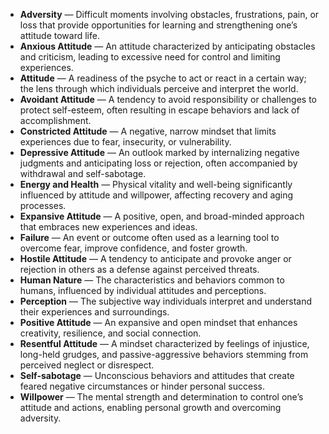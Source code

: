 - **Adversity** — Difficult moments involving obstacles, frustrations, pain, or loss that provide opportunities for learning and strengthening one’s attitude toward life.  
- **Anxious Attitude** — An attitude characterized by anticipating obstacles and criticism, leading to excessive need for control and limiting experiences.  
- **Attitude** — A readiness of the psyche to act or react in a certain way; the lens through which individuals perceive and interpret the world.  
- **Avoidant Attitude** — A tendency to avoid responsibility or challenges to protect self-esteem, often resulting in escape behaviors and lack of accomplishment.  
- **Constricted Attitude** — A negative, narrow mindset that limits experiences due to fear, insecurity, or vulnerability.  
- **Depressive Attitude** — An outlook marked by internalizing negative judgments and anticipating loss or rejection, often accompanied by withdrawal and self-sabotage.  
- **Energy and Health** — Physical vitality and well-being significantly influenced by attitude and willpower, affecting recovery and aging processes.  
- **Expansive Attitude** — A positive, open, and broad-minded approach that embraces new experiences and ideas.  
- **Failure** — An event or outcome often used as a learning tool to overcome fear, improve confidence, and foster growth.  
- **Hostile Attitude** — A tendency to anticipate and provoke anger or rejection in others as a defense against perceived threats.  
- **Human Nature** — The characteristics and behaviors common to humans, influenced by individual attitudes and perceptions.  
- **Perception** — The subjective way individuals interpret and understand their experiences and surroundings.  
- **Positive Attitude** — An expansive and open mindset that enhances creativity, resilience, and social connection.  
- **Resentful Attitude** — A mindset characterized by feelings of injustice, long-held grudges, and passive-aggressive behaviors stemming from perceived neglect or disrespect.  
- **Self-sabotage** — Unconscious behaviors and attitudes that create feared negative circumstances or hinder personal success.  
- **Willpower** — The mental strength and determination to control one’s attitude and actions, enabling personal growth and overcoming adversity.
